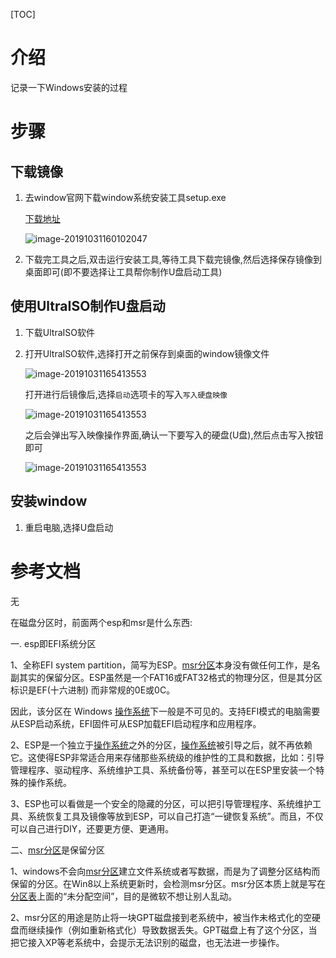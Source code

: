 [TOC]

# 介绍

记录一下Windows安装的过程

# 步骤

## 下载镜像

1. 去window官网下载window系统安装工具setup.exe

   [下载地址](https://www.microsoft.com/zh-cn/software-download/windows10ISO/)

   ![image-20191031160102047](D:\note\.img\image-20191031160102047.png)

2. 下载完工具之后,双击运行安装工具,等待工具下载完镜像,然后选择保存镜像到桌面即可(即不要选择让工具帮你制作U盘启动工具)

## 使用UltraISO制作U盘启动

1. 下载UltraISO软件

2. 打开UltraISO软件,选择打开之前保存到桌面的window镜像文件

   ![image-20191031165413553](D:\note\.img\image-20191031165413553.png)

   打开进行后镜像后,选择`启动`选项卡的写入`写入硬盘映像`

   ![image-20191031165413553](D:\note\.img\image-20191031165413553.png)

   之后会弹出写入映像操作界面,确认一下要写入的硬盘(U盘),然后点击写入按钮即可

   ![image-20191031165413553](D:\note\.img\image-20191031165413553.png)

## 安装window

1. 重启电脑,选择U盘启动





# 参考文档

无



在磁盘分区时，前面两个esp和msr是什么东西:

一. esp即EFI系统分区

1、全称EFI system partition，简写为ESP。[msr分区](https://www.baidu.com/s?wd=msr分区&tn=SE_PcZhidaonwhc_ngpagmjz&rsv_dl=gh_pc_zhidao)本身没有做任何工作，是名副其实的保留分区。ESP虽然是一个FAT16或FAT32格式的物理分区，但是其分区标识是EF(十六进制) 而非常规的0E或0C。

因此，该分区在 Windows [操作系统](https://www.baidu.com/s?wd=操作系统&tn=SE_PcZhidaonwhc_ngpagmjz&rsv_dl=gh_pc_zhidao)下一般是不可见的。支持EFI模式的电脑需要从ESP启动系统，EFI固件可从ESP加载EFI启动程序和应用程序。

2、ESP是一个独立于[操作系统](https://www.baidu.com/s?wd=操作系统&tn=SE_PcZhidaonwhc_ngpagmjz&rsv_dl=gh_pc_zhidao)之外的分区，[操作系统](https://www.baidu.com/s?wd=操作系统&tn=SE_PcZhidaonwhc_ngpagmjz&rsv_dl=gh_pc_zhidao)被引导之后，就不再依赖它。这使得ESP非常适合用来存储那些系统级的维护性的工具和数据，比如：引导管理程序、驱动程序、系统维护工具、系统备份等，甚至可以在ESP里安装一个特殊的操作系统。

3、ESP也可以看做是一个安全的隐藏的分区，可以把引导管理程序、系统维护工具、系统恢复工具及镜像等放到ESP，可以自己打造“一键恢复系统”。而且，不仅可以自己进行DIY，还要更方便、更通用。

二、[msr分区](https://www.baidu.com/s?wd=msr分区&tn=SE_PcZhidaonwhc_ngpagmjz&rsv_dl=gh_pc_zhidao)是保留分区

1、windows不会向[msr分区](https://www.baidu.com/s?wd=msr分区&tn=SE_PcZhidaonwhc_ngpagmjz&rsv_dl=gh_pc_zhidao)建立文件系统或者写数据，而是为了调整分区结构而保留的分区。在Win8以上系统更新时，会检测msr分区。msr分区本质上就是写在[分区表](https://www.baidu.com/s?wd=分区表&tn=SE_PcZhidaonwhc_ngpagmjz&rsv_dl=gh_pc_zhidao)上面的“未分配空间”，目的是微软不想让别人乱动。

2、msr分区的用途是防止将一块GPT磁盘接到老系统中，被当作未格式化的空硬盘而继续操作（例如重新格式化）导致数据丢失。GPT磁盘上有了这个分区，当把它接入XP等老系统中，会提示无法识别的磁盘，也无法进一步操作。